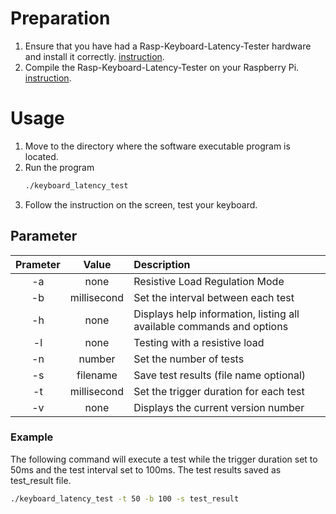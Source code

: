 # Preparation
1. Ensure that you have had a Rasp-Keyboard-Latency-Tester hardware and install it correctly. [instruction](Hardware/README.EN.md).
2. Compile the Rasp-Keyboard-Latency-Tester on your Raspberry Pi. [instruction](Software/README.EN.md).
# Usage
1. Move to the directory where the software executable program is located.
2. Run the program
    ```bash
    ./keyboard_latency_test
    ```
3. Follow the instruction on the screen, test your keyboard.
## Parameter 
| Prameter |    Value    | Description                                                           |
| :------: | :---------: | :-------------------------------------------------------------------- |
|    -a    |    none     | Resistive Load Regulation Mode                                        |
|    -b    | millisecond | Set the interval between each test                                    |
|    -h    |    none     | Displays help information, listing all available commands and options |
|    -l    |    none     | Testing with a resistive load                                         |
|    -n    |   number    | Set the number of tests                                               |
|    -s    |  filename   | Save test results (file name optional)                                |
|    -t    | millisecond | Set the trigger duration for each test                                |
|    -v    |    none     | Displays the current version number                                   |
### Example
The following command will execute a test while the trigger duration set to 50ms and the test interval set to 100ms. The test results saved as test_result file.

```bash
./keyboard_latency_test -t 50 -b 100 -s test_result
```
